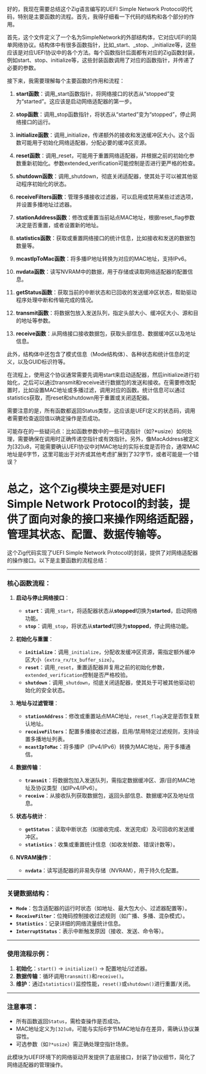 好的，我现在需要总结这个Zig语言编写的UEFI Simple Network Protocol的代码，特别是主要函数的流程。首先，我得仔细看一下代码的结构和各个部分的作用。

首先，这个文件定义了一个名为SimpleNetwork的外部结构体，它对应UEFI的简单网络协议。结构体中有很多函数指针，比如_start、_stop、_initialize等，这些应该是对应UEFI协议中的各个方法。每个函数指针后面都有对应的Zig函数封装，例如start、stop、initialize等，这些封装函数调用了对应的函数指针，并传递了必要的参数。

接下来，我需要理解每个主要函数的作用和流程：

1. **start函数**：调用_start函数指针，将网络接口的状态从“stopped”变为“started”。这应该是启动网络适配器的第一步。

2. **stop函数**：调用_stop函数指针，将状态从“started”变为“stopped”，停止网络接口的运行。

3. **initialize函数**：调用_initialize，传递额外的接收和发送缓冲区大小。这个函数可能用于初始化网络适配器，分配必要的缓冲区资源。

4. **reset函数**：调用_reset，可能用于重置网络适配器，并根据之前的初始化参数重新初始化。参数extended_verification可能控制是否进行更严格的检查。

5. **shutdown函数**：调用_shutdown，彻底关闭适配器，使其处于可以被其他驱动程序初始化的状态。

6. **receiveFilters函数**：管理多播接收过滤器，可以启用或禁用某些过滤选项，并设置多播地址过滤器。

7. **stationAddress函数**：修改或重置当前站点MAC地址，根据reset_flag参数决定是否重置，或者设置新的地址。

8. **statistics函数**：获取或重置网络接口的统计信息，比如接收和发送的数据包数量等。

9. **mcastIpToMac函数**：将多播IP地址转换为对应的MAC地址，支持IPv6。

10. **nvdata函数**：读写NVRAM中的数据，用于存储或读取网络适配器的配置信息。

11. **getStatus函数**：获取当前的中断状态和已回收的发送缓冲区状态，帮助驱动程序处理中断和传输完成的情况。

12. **transmit函数**：将数据包放入发送队列，指定头部大小、缓冲区大小、源和目的地址等参数。

13. **receive函数**：从网络接口接收数据包，获取头部信息、数据缓冲区以及地址信息。

此外，结构体中还包含了模式信息（Mode结构体）、各种状态和统计信息的定义，以及GUID标识符等。

在流程上，使用这个协议通常需要先调用start来启动适配器，然后initialize进行初始化，之后可以通过transmit和receive进行数据包的发送和接收。在需要修改配置时，比如设置MAC地址或多播过滤，调用对应的函数。统计信息可以通过statistics获取，而reset和shutdown用于重置或关闭适配器。

需要注意的是，所有函数都返回Status类型，这应该是UEFI定义的状态码，调用者需要检查返回值以确定操作是否成功。

可能存在的一些疑问点：比如函数参数中的一些可选指针（如?*usize）如何处理，需要确保在调用时正确传递空指针或有效指针。另外，像MacAddress被定义为[32]u8，可能需要确认UEFI协议中对MAC地址的实际长度是否符合，通常MAC地址是6字节，这里可能出于对齐或其他考虑扩展到了32字节，或者可能是一个错误？

总之，这个Zig模块主要是对UEFI Simple Network Protocol的封装，提供了面向对象的接口来操作网络适配器，管理其状态、配置、数据传输等。
================================================
这个Zig代码实现了UEFI Simple Network Protocol的封装，提供了对网络适配器的操作接口。以下是主要函数的流程总结：

---

### 核心函数流程：
1. **启动与停止网络接口**：
   - **`start`**：调用`_start`，将适配器状态从**stopped**切换为**started**，启动网络功能。
   - **`stop`**：调用`_stop`，将状态从**started**切换为**stopped**，停止网络功能。

2. **初始化与重置**：
   - **`initialize`**：调用`_initialize`，分配收发缓冲区资源，需指定额外缓冲区大小（`extra_rx/tx_buffer_size`）。
   - **`reset`**：调用`_reset`，重置适配器并复用之前的初始化参数，`extended_verification`控制是否严格校验。
   - **`shutdown`**：调用`_shutdown`，彻底关闭适配器，使其处于可被其他驱动初始化的安全状态。

3. **地址与过滤管理**：
   - **`stationAddress`**：修改或重置站点MAC地址，`reset_flag`决定是否恢复默认地址。
   - **`receiveFilters`**：配置多播接收过滤器，启用/禁用特定过滤规则，支持设置多播地址列表。
   - **`mcastIpToMac`**：将多播IP（IPv4/IPv6）转换为MAC地址，用于多播通信。

4. **数据传输**：
   - **`transmit`**：将数据包加入发送队列，需指定数据缓冲区、源/目的MAC地址及协议类型（如IPv4/IPv6）。
   - **`receive`**：从接收队列获取数据包，返回头部信息、数据缓冲区及地址信息。

5. **状态与统计**：
   - **`getStatus`**：读取中断状态（如接收完成、发送完成）及可回收的发送缓冲区。
   - **`statistics`**：收集或重置统计信息（如收发帧数、错误计数等）。

6. **NVRAM操作**：
   - **`nvdata`**：读写适配器的非易失存储（NVRAM），用于持久化配置。

---

### 关键数据结构：
- **`Mode`**：包含适配器的运行时状态（如地址、最大包大小、过滤器配置等）。
- **`ReceiveFilter`**：位掩码控制接收过滤规则（如广播、多播、混杂模式）。
- **`Statistics`**：记录详细的网络流量统计信息。
- **`InterruptStatus`**：表示中断触发原因（接收、发送、命令等）。

---

### 使用流程示例：
1. **初始化**：`start()` → `initialize()` → 配置地址/过滤器。
2. **数据传输**：循环调用`transmit()`和`receive()`。
3. **维护**：通过`statistics()`监控性能，`reset()`或`shutdown()`进行重置/关闭。

---

### 注意事项：
- 所有函数返回`Status`，需检查操作是否成功。
- MAC地址定义为`[32]u8`，可能与实际6字节MAC地址存在差异，需确认协议兼容性。
- 可选参数（如`?*usize`）需正确处理空指针场景。

此模块为UEFI环境下的网络驱动开发提供了底层接口，封装了协议细节，简化了网络适配器的管理操作。